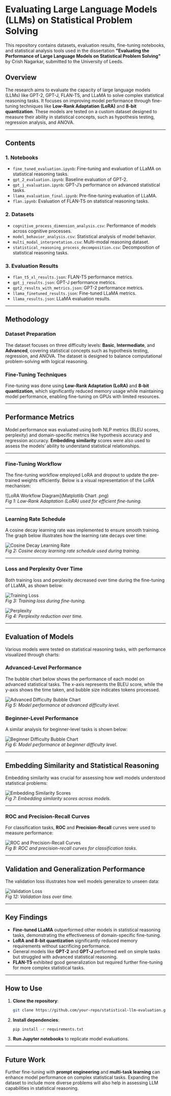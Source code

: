 # Evaluating Large Language Models (LLMs) on Statistical Problem Solving

This repository contains datasets, evaluation results, fine-tuning notebooks, and statistical analysis tools used in the dissertation **"Evaluating the Performance of Large Language Models on Statistical Problem Solving"** by Crish Nagarkar, submitted to the University of Leeds.

## Overview

The research aims to evaluate the capacity of large language models (LLMs) like GPT-2, GPT-J, FLAN-T5, and LLaMA to solve complex statistical reasoning tasks. It focuses on improving model performance through fine-tuning techniques like **Low-Rank Adaptation (LoRA)** and **8-bit quantization**. These models are tested on a custom dataset designed to measure their ability in statistical concepts, such as hypothesis testing, regression analysis, and ANOVA.

---

## Contents

### 1. Notebooks
- `fine_tuned_evaluation.ipynb`: Fine-tuning and evaluation of LLaMA on statistical reasoning tasks.
- `gpt_2_evaluation.ipynb`: Baseline evaluation of GPT-2.
- `gpt_j_evaluation.ipynb`: GPT-J’s performance on advanced statistical tasks.
- `llama_evaluation_final.ipynb`: Pre-fine-tuning evaluation of LLaMA.
- `flan.ipynb`: Evaluation of FLAN-T5 on statistical reasoning tasks.

### 2. Datasets
- `cognitive_process_dimension_analysis.csv`: Performance of models across cognitive processes.
- `model_behavior_analysis.csv`: Statistical analysis of model behavior.
- `multi_modal_interpretation.csv`: Multi-modal reasoning dataset.
- `statistical_reasoning_process_decomposition.csv`: Decomposition of statistical reasoning tasks.

### 3. Evaluation Results
- `flan_t5_xl_results.json`: FLAN-T5 performance metrics.
- `gpt_j_results.json`: GPT-J performance metrics.
- `gpt2_results_with_metrics.json`: GPT-2 performance metrics.
- `llama_finetuned_results.json`: Fine-tuned LLaMA metrics.
- `llama_results.json`: LLaMA evaluation results.

---

## Methodology

### Dataset Preparation

The dataset focuses on three difficulty levels: **Basic**, **Intermediate**, and **Advanced**, covering statistical concepts such as hypothesis testing, regression, and ANOVA. The dataset is designed to balance computational problem-solving with logical reasoning.

### Fine-Tuning Techniques

Fine-tuning was done using **Low-Rank Adaptation (LoRA)** and **8-bit quantization**, which significantly reduced memory usage while maintaining model performance, enabling fine-tuning on GPUs with limited resources.

---

## Performance Metrics

Model performance was evaluated using both NLP metrics (BLEU scores, perplexity) and domain-specific metrics like hypothesis accuracy and regression accuracy. **Embedding similarity** scores were also used to assess the models’ ability to understand statistical relationships.

---

### Fine-Tuning Workflow

The fine-tuning workflow employed LoRA and dropout to update the pre-trained weights efficiently. Below is a visual representation of the LoRA mechanism:

![LoRA Workflow Diagram](Matplotlib Chart .png)  
*Fig 1: Low-Rank Adaptation (LoRA) used for efficient fine-tuning.*

---

### Learning Rate Schedule

A cosine decay learning rate was implemented to ensure smooth training. The graph below illustrates how the learning rate decays over time:

![Cosine Decay Learning Rate](Images/learning_rate.png)  
*Fig 2: Cosine decay learning rate schedule used during training.*

---

### Loss and Perplexity Over Time

Both training loss and perplexity decreased over time during the fine-tuning of LLaMA, as shown below:

![Training Loss](Images/training.png)  
*Fig 3: Training loss during fine-tuning.*

![Perplexity](Images/perplexity1.png)  
*Fig 4: Perplexity reduction over time.*

---

## Evaluation of Models

Various models were tested on statistical reasoning tasks, with performance visualized through charts:

### Advanced-Level Performance

The bubble chart below shows the performance of each model on advanced statistical tasks. The x-axis represents the BLEU score, while the y-axis shows the time taken, and bubble size indicates tokens processed.

![Advanced Difficulty Bubble Chart](Images/bubble_chart_difficulty_advanced.png)  
*Fig 5: Model performance at advanced difficulty level.*

### Beginner-Level Performance

A similar analysis for beginner-level tasks is shown below:

![Beginner Difficulty Bubble Chart](Images/bubble_chart_difficulty_beginner.png)  
*Fig 6: Model performance at beginner difficulty level.*

---

## Embedding Similarity and Statistical Reasoning

Embedding similarity was crucial for assessing how well models understood statistical problems:

![Embedding Similarity Scores](Images/embedding_similarity.png)  
*Fig 7: Embedding similarity scores across models.*

---

### ROC and Precision-Recall Curves

For classification tasks, **ROC** and **Precision-Recall** curves were used to measure performance:

![ROC and Precision-Recall Curves](Images/roc.png)  
*Fig 8: ROC and precision-recall curves for classification tasks.*

---

## Validation and Generalization Performance

The validation loss illustrates how well models generalize to unseen data:

![Validation Loss](Images/validation.png)  
*Fig 12: Validation loss over time.*

---

## Key Findings

- **Fine-tuned LLaMA** outperformed other models in statistical reasoning tasks, demonstrating the effectiveness of domain-specific fine-tuning.
- **LoRA and 8-bit quantization** significantly reduced memory requirements without sacrificing performance.
- General models like **GPT-2** and **GPT-J** performed well on simple tasks but struggled with advanced statistical reasoning.
- **FLAN-T5** exhibited good generalization but required further fine-tuning for more complex statistical tasks.

---

## How to Use

1. **Clone the repository**:

   ```bash
   git clone https://github.com/your-repo/statistical-llm-evaluation.git
   ```

2. **Install dependencies**:

   ```bash
   pip install -r requirements.txt
   ```

3. **Run Jupyter notebooks** to replicate model evaluations.

---

## Future Work

Further fine-tuning with **prompt engineering** and **multi-task learning** can enhance model performance on complex statistical tasks. Expanding the dataset to include more diverse problems will also help in assessing LLM capabilities in statistical reasoning.
